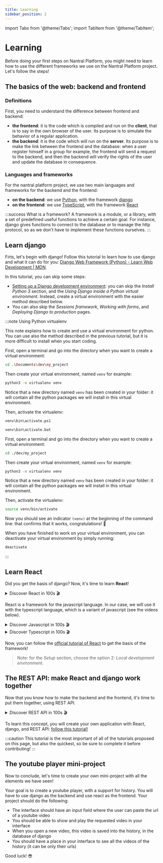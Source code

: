 ```yaml
---
title: Learning
sidebar_position: 2
---
```


import Tabs from '@theme/Tabs';
import TabItem from '@theme/TabItem';

# Learning

Before doing your first steps on Nantral Platform, you might need to learn how to use the different frameworks we use
on the Nantral Platform project. Let's follow the steps!

## The basics of the web: backend and frontend

### Definitions

First, you need to understand the difference between frontend and backend:
* **the frontend**: it is the code which is compiled and run on the **client**, that is to say in the own browser
    of the user. Its purpose is to simulate the behavior of a regular application.
* **the backend**: it is the code which will run on the **server**. Its purpose is to make the link between the frontend
    and the database: when a user register himself in a group for example, the frontend will send a request to the
    backend, and then the backend will verify the rights of the user and update the database in consequence.

### Languages and frameworks

For the nantral platform project, we use two main languages and frameworks for the backend and the frontend:
* **on the backend**: we use [Python](https://www.python.org/), with the framework [django](https://www.djangoproject.com/)
* **on the frontend**: we use [TypeScript](https://www.typescriptlang.org/), with the framework [React](https://reactjs.org/)

:::success What is a framework?
A framework is a module, or a library, with a set of predefined useful functions to achieve a certain goal.
For instance, django gives functions to connect to the database or to manage the http protocol, so as we don't have
to implement these functions ourselves.
:::


## Learn django

Firts, let's begin with django! 
Follow this tutorial to learn how to use django and what it can do for you: [Django Web Framework (Python) - 
Learn Web Development | MDN](https://developer.mozilla.org/en-US/docs/Learn/Server-side/Django).

In this tutorial, you can skip some steps:
* [Setting up a Django development environment](https://developer.mozilla.org/en-US/docs/Learn/Server-side/Django/development_environment):
    you can skip the *Install Python 3* section, and the *Using Django inside a Python virtual environment*. Instead,
    create a virtual environment with the easier method described below.
* You can also skip the *Sessions framework*, *Working with forms*, and *Deploying Django to production* pages.

:::note Using Python virtualenv

This note explains how to create and use a virtual environment for python. You can use also the method described in
the previous tutorial, but it is more difficult to install when you start coding.

<Tabs groupId="os">
<TabItem value="win" label="Windows">

First, open a terminal and go into the directory when you want to create a virtual environment:
```bash
cd .\Documents\dev\my_project
```

Then create your virtual environment, named `venv` for example:
```bash
python3 -m virtualenv venv
```

Notice that a new directory named `venv` has been created in your folder: it will contain all the python packages
we will install in this virtual environment.

Then, activate the virtualenv:
<Tabs groupId="win">
<TabItem value="ps1" label="With Powershell">

```bash
venv\bin\activate.ps1
```

</TabItem>
<TabItem value="cmd" label="With CMD">

```bash
venv\bin\activate.bat
```

</TabItem>
</Tabs>

</TabItem>
<TabItem value="mac-lin" label="MacOS/Linux">

First, open a terminal and go into the directory when you want to create a virtual environment:
```bash
cd ./dev/my_project
```

Then create your virtual environment, named `venv` for example:
```bash
python3 -m virtualenv venv
```

Notice that a new directory named `venv` has been created in your folder: it will contain all the python packages
we will install in this virtual environment.

Then, activate the virtualenv:
```bash
source venv/bin/activate
```

</TabItem>
</Tabs>

Now you should see an indicator `(venv)` at the beginning of the command line: that confirms that it works, 
congratulations! 🥳

When you have finished to work on your virtual environment, you can deactivate your virtual environment by simply running:
```bash
deactivate
```

:::


## Learn React

Did you get the basis of django? Now, it's time to learn **React**!

<details>
    <summary>Discover React in 100s 🎬</summary>
    <iframe 
        class="youtube"
        src="https://www.youtube-nocookie.com/embed/Tn6-PIqc4UM" 
        title="YouTube video player" 
        frameborder="0" 
        allow="accelerometer; autoplay; clipboard-write; encrypted-media; gyroscope; picture-in-picture" 
        allowfullscreen>
    </iframe>
</details>

React is a framework for the javascript language. In our case, we will use it with the typescript language,
which is a variant of javascript (see the videos below).

<details>
    <summary>Discover Javascript in 100s 🎬</summary>
    <iframe 
        class="youtube"
        src="https://www.youtube-nocookie.com/embed/DHjqpvDnNGE" 
        title="YouTube video player" 
        frameborder="0" 
        allow="accelerometer; autoplay; clipboard-write; encrypted-media; gyroscope; picture-in-picture" 
        allowfullscreen>
    </iframe>
</details>
<details>
    <summary>Discover Typescript in 100s 🎬</summary>
    <iframe 
        class="youtube"
        src="https://www.youtube-nocookie.com/embed/zQnBQ4tB3ZA" 
        title="YouTube video player" 
        frameborder="0" 
        allow="accelerometer; autoplay; clipboard-write; encrypted-media; gyroscope; picture-in-picture" 
        allowfullscreen>
    </iframe>
</details>

Now, you can follow the [official tutorial of React](https://reactjs.org/tutorial/tutorial.html) to get the basis of 
the framework!

> Note: for the *Setup* section, choose the option 2: *Local development environment*.


## The REST API: make React and django work together

Now that you know how to make the backend and the frontend, it's time to put them together, using REST API.

<details>
    <summary>Discover REST API in 100s 🎬</summary>
    <iframe 
        class="youtube"
        src="https://www.youtube-nocookie.com/embed/-MTSQjw5DrM" 
        title="YouTube video player" 
        frameborder="0" 
        allow="accelerometer; autoplay; clipboard-write; encrypted-media; gyroscope; picture-in-picture" 
        allowfullscreen>
    </iframe>
</details>

To learn this concept, you will create your own application with React, django, and REST API:
[follow this tutorial!](https://blog.logrocket.com/creating-an-app-with-react-and-django/)

:::caution
This tutorial is the most important of all of the tutorials proposed on this page, but also the quickest,
so be sure to complete it before contributing!
:::

## The youtube player mini-project

Now to conclude, let's time to create your own mini-project with all the elements we have seen!

Your goal is to create a youtube player, with a support for history. You will have to use django as the backend and 
use react as the frontend. Your project should do the following:
* The interface should have an input field where the user can paste the url of a youtube video
* You should be able to show and play the requested video in your interface
* When you open a new video, this video is saved into the history, in the database of django
* You should have a place in your interface to see all the videos of the history (it can be only their urls)

Good luck! 😎
